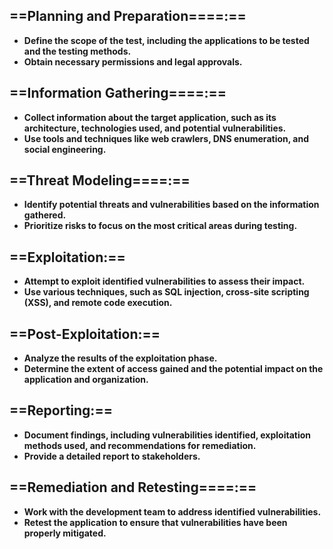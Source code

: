 ## ==**Planning and Preparation**====:==

  

- **Define the scope of the test, including the applications to be tested and the testing methods.**
- **Obtain necessary permissions and legal approvals.**

## ==**Information Gathering**====:==

  

- **Collect information about the target application, such as its architecture, technologies used, and potential vulnerabilities.**
- **Use tools and techniques like web crawlers, DNS enumeration, and social engineering.**

## ==**Threat Modeling**====:==

  

- **Identify potential threats and vulnerabilities based on the information gathered.**
- **Prioritize risks to focus on the most critical areas during testing.**

## ==**Exploitation:**==

  

- **Attempt to exploit identified vulnerabilities to assess their impact.**
- **Use various techniques, such as SQL injection, cross-site scripting (XSS), and remote code execution.**

## ==**Post-Exploitation:**==

  

- **Analyze the results of the exploitation phase.**
- **Determine the extent of access gained and the potential impact on the application and organization.**

## ==**Reporting:**==

  

- **Document findings, including vulnerabilities identified, exploitation methods used, and recommendations for remediation.**
- **Provide a detailed report to stakeholders.**

## ==**Remediation and Retesting**====:==

  

- **Work with the development team to address identified vulnerabilities.**
- **Retest the application to ensure that vulnerabilities have been properly mitigated.**